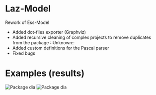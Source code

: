 # Laz-Model
Rework of Ess-Model
* Added dot-files exporter (Graphviz)
* Added recursive cleaning of complex projects to remove duplicates from the package ::Unknown::
* Added custom definitions for the Pascal parser
* Fixed bugs 

# Examples (results)
![Package dia](https://raw.githubusercontent.com/iLya2IK/wchttpserver/main/diagrams/packetdia.svg)
![Package dia](https://raw.githubusercontent.com/iLya2IK/wchttpserver/main/diagrams/wcnetworking.svg)
 
